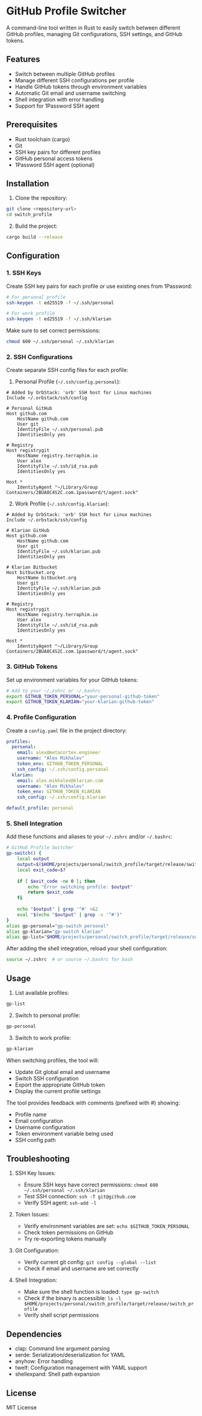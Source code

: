 # GitHub Profile Switcher

A command-line tool written in Rust to easily switch between different GitHub profiles, managing Git configurations, SSH settings, and GitHub tokens.

## Features

- Switch between multiple GitHub profiles
- Manage different SSH configurations per profile
- Handle GitHub tokens through environment variables
- Automatic Git email and username switching
- Shell integration with error handling
- Support for 1Password SSH agent

## Prerequisites

- Rust toolchain (cargo)
- Git
- SSH key pairs for different profiles
- GitHub personal access tokens
- 1Password SSH agent (optional)

## Installation

1. Clone the repository:
```bash
git clone <repository-url>
cd switch_profile
```

2. Build the project:
```bash
cargo build --release
```

## Configuration

### 1. SSH Keys

Create SSH key pairs for each profile or use existing ones from 1Password:

```bash
# For personal profile
ssh-keygen -t ed25519 -f ~/.ssh/personal

# For work profile
ssh-keygen -t ed25519 -f ~/.ssh/klarian
```

Make sure to set correct permissions:
```bash
chmod 600 ~/.ssh/personal ~/.ssh/klarian
```

### 2. SSH Configurations

Create separate SSH config files for each profile:

1. Personal Profile (`~/.ssh/config.personal`):
```ssh-config
# Added by OrbStack: 'orb' SSH host for Linux machines
Include ~/.orbstack/ssh/config

# Personal GitHub
Host github.com
    HostName github.com
    User git
    IdentityFile ~/.ssh/personal.pub
    IdentitiesOnly yes

# Registry
Host registrygit
    HostName registry.terraphim.io
    User alex
    IdentityFile ~/.ssh/id_rsa.pub
    IdentitiesOnly yes

Host *
    IdentityAgent "~/Library/Group Containers/2BUA8C4S2C.com.1password/t/agent.sock"
```

2. Work Profile (`~/.ssh/config.klarian`):
```ssh-config
# Added by OrbStack: 'orb' SSH host for Linux machines
Include ~/.orbstack/ssh/config

# Klarian GitHub
Host github.com
    HostName github.com
    User git
    IdentityFile ~/.ssh/klarian.pub
    IdentitiesOnly yes

# Klarian Bitbucket
Host bitbucket.org
    HostName bitbucket.org
    User git
    IdentityFile ~/.ssh/klarian.pub
    IdentitiesOnly yes

# Registry
Host registrygit
    HostName registry.terraphim.io
    User alex
    IdentityFile ~/.ssh/id_rsa.pub
    IdentitiesOnly yes

Host *
    IdentityAgent "~/Library/Group Containers/2BUA8C4S2C.com.1password/t/agent.sock"
```

### 3. GitHub Tokens

Set up environment variables for your GitHub tokens:

```bash
# Add to your ~/.zshrc or ~/.bashrc
export GITHUB_TOKEN_PERSONAL="your-personal-github-token"
export GITHUB_TOKEN_KLARIAN="your-klarian-github-token"
```

### 4. Profile Configuration

Create a `config.yaml` file in the project directory:

```yaml
profiles:
  personal:
    email: alex@metacortex.engineer
    username: "Alex Mikhalev"
    token_env: GITHUB_TOKEN_PERSONAL
    ssh_config: ~/.ssh/config.personal
  klarian:
    email: alex.mikhalev@klarian.com
    username: "Alex Mikhalev"
    token_env: GITHUB_TOKEN_KLARIAN
    ssh_config: ~/.ssh/config.klarian

default_profile: personal
```

### 5. Shell Integration

Add these functions and aliases to your `~/.zshrc` and/or `~/.bashrc`:

```bash
# GitHub Profile Switcher
gp-switch() {
    local output
    output=$($HOME/projects/personal/switch_profile/target/release/switch_profile switch "$1")
    local exit_code=$?
    
    if [ $exit_code -ne 0 ]; then
        echo "Error switching profile: $output"
        return $exit_code
    fi
    
    echo "$output" | grep '^#' >&2
    eval "$(echo "$output" | grep -v '^#')"
}
alias gp-personal="gp-switch personal"
alias gp-klarian="gp-switch klarian"
alias gp-list="$HOME/projects/personal/switch_profile/target/release/switch_profile list"
```

After adding the shell integration, reload your shell configuration:
```bash
source ~/.zshrc  # or source ~/.bashrc for bash
```

## Usage

1. List available profiles:
```bash
gp-list
```

2. Switch to personal profile:
```bash
gp-personal
```

3. Switch to work profile:
```bash
gp-klarian
```

When switching profiles, the tool will:
- Update Git global email and username
- Switch SSH configuration
- Export the appropriate GitHub token
- Display the current profile settings

The tool provides feedback with comments (prefixed with #) showing:
- Profile name
- Email configuration
- Username configuration
- Token environment variable being used
- SSH config path

## Troubleshooting

1. SSH Key Issues:
   - Ensure SSH keys have correct permissions: `chmod 600 ~/.ssh/personal ~/.ssh/klarian`
   - Test SSH connection: `ssh -T git@github.com`
   - Verify SSH agent: `ssh-add -l`

2. Token Issues:
   - Verify environment variables are set: `echo $GITHUB_TOKEN_PERSONAL`
   - Check token permissions on GitHub
   - Try re-exporting tokens manually

3. Git Configuration:
   - Verify current git config: `git config --global --list`
   - Check if email and username are set correctly

4. Shell Integration:
   - Make sure the shell function is loaded: `type gp-switch`
   - Check if the binary is accessible: `ls -l $HOME/projects/personal/switch_profile/target/release/switch_profile`
   - Verify shell script permissions

## Dependencies

- clap: Command line argument parsing
- serde: Serialization/deserialization for YAML
- anyhow: Error handling
- twelf: Configuration management with YAML support
- shellexpand: Shell path expansion

## License

MIT License 